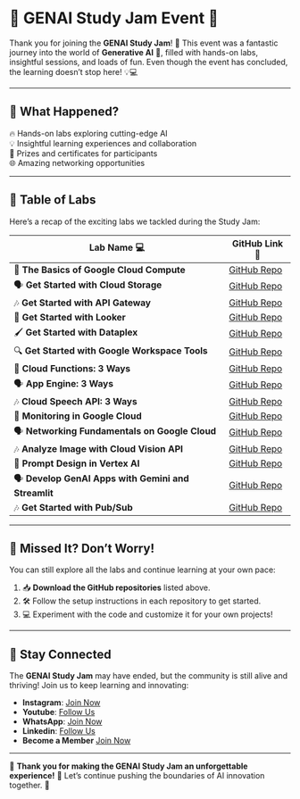 # 🤖 **GENAI Study Jam Event** 🌟  
Thank you for joining the **GENAI Study Jam**! 🚀 This event was a fantastic journey into the world of **Generative AI** 🧠, filled with hands-on labs, insightful sessions, and loads of fun. Even though the event has concluded, the learning doesn’t stop here! 💡💻  

---

## 🌟 **What Happened?**  
🔥 Hands-on labs exploring cutting-edge AI  
💡 Insightful learning experiences and collaboration  
🎁 Prizes and certificates for participants  
🌐 Amazing networking opportunities  

---

## 📜 **Table of Labs**  
Here’s a recap of the exciting labs we tackled during the Study Jam:  

| **Lab Name** 💻 | **GitHub Link** 🔗 |  
|------------------|--------------------|  
| 🎨 **The Basics of Google Cloud Compute** | [GitHub Repo](https://github.com/GDSC-NCU/GenAI_Study_Jam_Solutions/tree/main-1/The%20Basics%20of%20Google%20Cloud%20Compute) |  
| 🗣️ **Get Started with Cloud Storage** | [GitHub Repo](https://github.com/GDSC-NCU/GenAI_Study_Jam_Solutions/tree/main-1/Get%20Started%20with%20Cloud%20Storage) |  
| 🎶 **Get Started with API Gateway** | [GitHub Repo](https://github.com/GDSC-NCU/GenAI_Study_Jam_Solutions/tree/main-1/Get%20Started%20with%20API%20Gateway) |  
| 📜 **Get Started with Looker** | [GitHub Repo](https://github.com/GDSC-NCU/GenAI_Study_Jam_Solutions/tree/main-1/Get%20Started%20with%20Looker) |  
| 🖌️ **Get Started with Dataplex** | [GitHub Repo](https://github.com/GDSC-NCU/GenAI_Study_Jam_Solutions/tree/main-1/Get%20Started%20with%20Dataplex) |  
| 🔍 **Get Started with Google Workspace Tools** | [GitHub Repo](https://github.com) |  
| 🔢 **Cloud Functions: 3 Ways** | [GitHub Repo](https://github.com/GDSC-NCU/GenAI_Study_Jam_Solutions/tree/main-1/Cloud%20Functions-%203%20Ways) |  
| 🗣️ **App Engine: 3 Ways** | [GitHub Repo](https://github.com/GDSC-NCU/GenAI_Study_Jam_Solutions/tree/main-1/App%20Engine%20-%203%20Ways) |  
| 🎶 **Cloud Speech API: 3 Ways** | [GitHub Repo](https://github.com/GDSC-NCU/GenAI_Study_Jam_Solutions/tree/main-1/Cloud%20Speech%20API%20-%203%20Ways) |  
| 📜 **Monitoring in Google Cloud** | [GitHub Repo](https://github.com/GDSC-NCU/GenAI_Study_Jam_Solutions/tree/main-1/Monitoring%20in%20Google%20Cloud) |  
| 🗣️ **Networking Fundamentals on Google Cloud** | [GitHub Repo](https://github.com/GDSC-NCU/GenAI_Study_Jam_Solutions/tree/main-1/Networking%20Fundamentals%20on%20Google%20Cloud) |  
| 🎶 **Analyze Image with Cloud Vision API** | [GitHub Repo](https://github.com/GDSC-NCU/GenAI_Study_Jam_Solutions/tree/main-1/Analyze%20Images%20with%20the%20Cloud%20Vision%20API) |  
| 🔢 **Prompt Design in Vertex AI** | [GitHub Repo](https://github.com/GDSC-NCU/GenAI_Study_Jam_Solutions/tree/main-1/Prompt%20Design%20in%20Vertex%20AI/Prompt%20Design%20in%20Vertex%20AI%20Challenge%20Lab) |  
| 🗣️ **Develop GenAI Apps with Gemini and Streamlit** | [GitHub Repo](https://github.com/GDSC-NCU/GenAI_Study_Jam_Solutions/tree/main-1/Develop%20GenAI%20Apps%20with%20Gemini%20and%20Streamlit) |  
| 🎶 **Get Started with Pub/Sub** | [GitHub Repo](https://github.com/GDSC-NCU/GenAI_Study_Jam_Solutions/tree/main-1/Get%20Started%20with%20Pub%3ASub) |  
---

## 🌈 **Missed It? Don’t Worry!**  
You can still explore all the labs and continue learning at your own pace:  

1. 📥 **Download the GitHub repositories** listed above.  
2. 🛠️ Follow the setup instructions in each repository to get started.  
3. 💻 Experiment with the code and customize it for your own projects!  

---

## 🚀 **Stay Connected**  
The **GENAI Study Jam** may have ended, but the community is still alive and thriving! Join us to keep learning and innovating:  

- **Instagram**: [Join Now](https://www.instagram.com/gdgc_ncu/)  
- **Youtube**: [Follow Us](https://www.youtube.com/@gdscncu)
- **WhatsApp**: [Join Now](https://chat.whatsapp.com/JswfQu1xefq6bXaMIeQRGg)  
- **Linkedin**: [Follow Us](https://www.linkedin.com/company/gdsc-ncu-google-developer-student-clubs/)
- **Become a Member** [Join Now](https://gdg.community.dev/gdg-on-campus-the-northcap-university-gurugram-india/)

---

🎉 **Thank you for making the GENAI Study Jam an unforgettable experience!** 🌟 Let’s continue pushing the boundaries of AI innovation together. 🚀  
